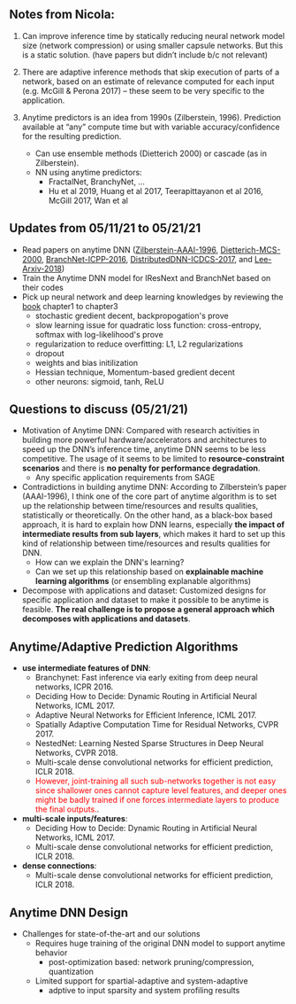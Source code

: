 ## Notes from Nicola:

1. Can improve inference time by statically reducing neural network model size (network compression) or using smaller capsule networks.  But this is a static solution. (have papers but didn’t include b/c not relevant)
 
2. There are adaptive inference methods that skip execution of parts of a network, based on an estimate of relevance computed for each input (e.g. McGill & Perona 2017) – these seem to be very specific to the application.
 
3. Anytime predictors is an idea from 1990s (Zilberstein, 1996). Prediction available at “any” compute time but with variable accuracy/confidence for the resulting prediction. 
    - Can use ensemble methods (Dietterich 2000) or cascade (as in Zilberstein).
    - NN using anytime predictors:
      - FractalNet, BranchyNet, …
      - Hu et al 2019, Huang et al 2017, Teerapittayanon et al 2016, McGill 2017, Wan et al

## Updates from 05/11/21 to 05/21/21
 - Read papers on anytime DNN ([Zilberstein-AAAI-1996](Zilberstein-AAAI-1996.md), [Dietterich-MCS-2000](Dietterich-MCS-2000.md), [BranchNet-ICPP-2016](BranchNet-ICPP-2016.md), [DistributedDNN-ICDCS-2017](DistributedDNN-ICDCS-2017.md), and [Lee-Arxiv-2018](Lee-Arxiv-2018.md))
 - Train the Anytime DNN model for IResNext and BranchNet based on their codes
 - Pick up neural network and deep learning knowledges by reviewing the [book](http://neuralnetworksanddeeplearning.com/) chapter1 to chapter3
   - stochastic gredient decent, backpropogation's prove
   - slow learning issue for quadratic loss function: cross-entropy, softmax with log-likelihood's prove
   - regularization to reduce overfitting: L1, L2 regularizations
   - dropout
   - weights and bias initilization
   - Hessian technique, Momentum-based gredient decent
   - other neurons: sigmoid, tanh, ReLU

## Questions to discuss (05/21/21)
 - Motivation of Anytime DNN: Compared with research activities in building more powerful hardware/accelerators and architectures to speed up the DNN’s inference time, anytime DNN seems to be less competitive. The usage of it seems to be limited to **resource-constraint scenarios** and there is **no penalty for performance degradation**.
   - Any specific application requirements from SAGE
 - Contradictions in building anytime DNN: According to Zilberstein’s paper (AAAI-1996), I think one of the core part of anytime algorithm is to set up the relationship between time/resources and results qualities, statistically or theoretically. On the other hand, as a black-box based approach, it is hard to explain how DNN learns, especially **the impact of intermediate results from sub layers**, which makes it hard to set up this kind of relationship between time/resources and results qualities for DNN.
   - How can we explain the DNN's learning?
   - Can we set up this relationship based on **explainable machine learning algorithms** (or ensembling explanable algorithms)
 - Decompose with applications and dataset: Customized designs for specific application and dataset to make it possible to be anytime is feasible. **The real challenge is to propose a general approach which decomposes with applications and datasets**.

## Anytime/Adaptive Prediction Algorithms
 - **use intermediate features of DNN**:
   - Branchynet: Fast inference via early exiting from deep neural networks, ICPR 2016.
   - Deciding How to Decide: Dynamic Routing in Artificial Neural Networks, ICML 2017.
   - Adaptive Neural Networks for Efficient Inference, ICML 2017.
   - Spatially Adaptive Computation Time for Residual Networks, CVPR 2017.
   - NestedNet: Learning Nested Sparse Structures in Deep Neural Networks, CVPR 2018.
   - Multi-scale dense convolutional networks for efficient prediction, ICLR 2018.
   - <span style="color:red">However, joint-training all such sub-networks together is not easy since shallower ones cannot capture level features, and deeper ones might be badly trained if one forces intermediate layers to produce the final outputs.</span>.
 - **multi-scale inputs/features**:
   - Deciding How to Decide: Dynamic Routing in Artificial Neural Networks, ICML 2017.
   - Multi-scale dense convolutional networks for efficient prediction, ICLR 2018.
 - **dense connections**:
   - Multi-scale dense convolutional networks for efficient prediction, ICLR 2018.

## Anytime DNN Design
 - Challenges for state-of-the-art and our solutions
   - Requires huge training of the original DNN model to support anytime behavior
     - post-optimization based: network pruning/compression, quantization
   - Limited support for spartial-adaptive and system-adaptive
     - adptive to input sparsity and system profiling results